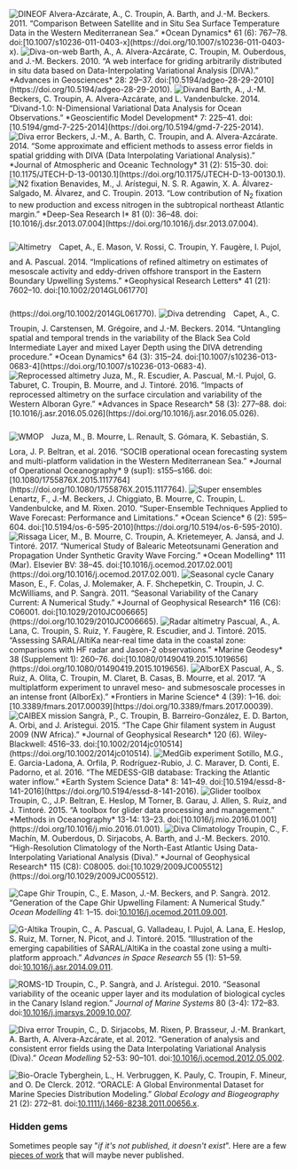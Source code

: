 <img class="imagelogo" src="figures/logo_dineof.png" alt="DINEOF">
Alvera-Azcárate, A., C. Troupin, A. Barth, and J.-M. Beckers. 2011.
“Comparison Between Satellite and in Situ Sea Surface Temperature Data
in the Western Mediterranean Sea.” *Ocean Dynamics* 61 (6): 767–78.
doi:[10.1007/s10236-011-0403-x](https://doi.org/10.1007/s10236-011-0403-x).

<img class="imagelogo" src="figures/logo_divaweb.png" alt="Diva-on-web">
Barth, A., A. Alvera-Azcárate, C. Troupin, M. Ouberdous, and J.-M.
Beckers. 2010. “A web interface for griding arbitrarily distributed in
situ data based on Data-Interpolating Variational Analysis (DIVA).”
*Advances in Geosciences* 28: 29–37.
doi:[10.5194/adgeo-28-29-2010](https://doi.org/10.5194/adgeo-28-29-2010).

<img class="imagelogo" src="figures/logo_divand.png" alt="Divand">
Barth, A., J.-M. Beckers, C. Troupin, A. Alvera-Azcárate, and L.
Vandenbulcke. 2014. “Divand-1.0: N-Dimensional Variational Data Analysis
for Ocean Observations.” *Geoscientific Model Development* 7: 225–41.
doi:[10.5194/gmd-7-225-2014](https://doi.org/10.5194/gmd-7-225-2014).

<img class="imagelogo" src="figures/logo_divaerr2.png" alt="Diva error">
Beckers, J.-M., A. Barth, C. Troupin, and A. Alvera-Azcárate. 2014.
“Some approximate and efficient methods to assess error fields in
spatial gridding with DIVA (Data Interpolating Variational Analysis).”
*Journal of Atmospheric and Oceanic Technology* 31 (2): 515–30.
doi:[10.1175/JTECH-D-13-00130.1](https://doi.org/10.1175/JTECH-D-13-00130.1).

<img class="imagelogo" src="figures/logo_mb.png" alt="N2 fixation">
Benavides, M., J. Arístegui, N. S. R. Agawin, X. A. Álvarez-Salgado,
M. Álvarez, and C. Troupin. 2013. “Low contribution of N<sub>2</sub> fixation to
new production and excess nitrogen in the subtropical northeast Atlantic
margin.” *Deep-Sea Research I* 81 (0): 36–48.
doi:[10.1016/j.dsr.2013.07.004](https://doi.org/10.1016/j.dsr.2013.07.004).

<img class="imagelogo" src="figures/logo_altim.png" style="margin:25px 10px 10px 0px;" alt="Altimetry">
Capet, A., E. Mason, V. Rossi, C. Troupin, Y. Faugère, I. Pujol, and A.
Pascual. 2014. “Implications of refined altimetry on estimates of
mesoscale activity and eddy-driven offshore transport in the Eastern
Boundary Upwelling Systems.” *Geophysical Research Letters* 41 (21):
7602–10.
doi:[10.1002/2014GL061770](https://doi.org/10.1002/2014GL061770).

<img class="imagelogo" src="figures/logo_detrend.png" style="margin:25px 10px 10px 0px;" alt="Diva detrending">
Capet, A., C. Troupin, J. Carstensen, M. Grégoire, and J.-M. Beckers. 2014. “Untangling spatial and temporal trends in the variability of the
Black Sea Cold Intermediate Layer and mixed Layer Depth using the DIVA
detrending procedure.” *Ocean Dynamics* 64 (3): 315–24.
doi:[10.1007/s10236-013-0683-4](https://doi.org/10.1007/s10236-013-0683-4).

<img class="imagelogo" src="figures/logo_altimodel.png" alt="Reprocessed altimetry">
Juza, M., R. Escudier, A. Pascual, M.-I. Pujol,
G. Taburet, C. Troupin, B. Mourre, and J.
Tintoré. 2016. “Impacts of reprocessed altimetry on the surface
circulation and variability of the Western Alboran Gyre.” *Advances in
Space Research* 58 (3): 277–88.
doi:[10.1016/j.asr.2016.05.026](https://doi.org/10.1016/j.asr.2016.05.026).

<img class="imagelogo" src="figures/logo_wmop.png" style="margin:25px 10px 10px 0px;" alt="WMOP">
Juza, M., B. Mourre, L. Renault, S. Gómara, K. Sebastián, S. Lora, J. P.
Beltran, et al. 2016. “SOCIB operational ocean forecasting system and
multi-platform validation in the Western Mediterranean Sea.” *Journal of
Operational Oceanography* 9 (sup1): s155–s166.
doi:[10.1080/1755876X.2015.1117764](https://doi.org/10.1080/1755876X.2015.1117764).

<img class="imagelogo" src="figures/logo_superens.png" alt="Super ensembles">
Lenartz, F., J.-M. Beckers, J. Chiggiato, B. Mourre, C. Troupin, L.
Vandenbulcke, and M. Rixen. 2010. “Super-Ensemble Techniques Applied to
Wave Forecast: Performance and Limitations.” *Ocean Science* 6 (2):
595–604.
doi:[10.5194/os-6-595-2010](https://doi.org/10.5194/os-6-595-2010).

<img class="imagelogo" src="figures/logo_rissaga.png" alt="Rissaga">
Licer, M., B. Mourre, C. Troupin, A. Krietemeyer,
A. Jansá, and J. Tintoré. 2017. “Numerical Study of Balearic
Meteotsunami Generation and Propagation Under Synthetic Gravity Wave
Forcing.” *Ocean Modelling* 111 (Mar). Elsevier BV: 38–45.
doi:[10.1016/j.ocemod.2017.02.001](https://doi.org/10.1016/j.ocemod.2017.02.001).

<img class="imagelogo" src="figures/logo_canary.png" alt="Seasonal cycle Canary">
Mason, E., F. Colas, J. Molemaker, A. F. Shchepetkin, C. Troupin, J. C.
McWilliams, and P. Sangrà. 2011. “Seasonal Variability of the Canary
Current: A Numerical Study.” *Journal of Geophysical Research* 116 (C6):
C06001.
doi:[10.1029/2010JC006665](https://doi.org/10.1029/2010JC006665).

<img class="imagelogo" src="figures/logo_radaralti.png" alt="Radar altimetry">
Pascual, A., A. Lana, C. Troupin, S. Ruiz, Y. Faugère, R. Escudier, and
J. Tintoré. 2015. “Assessing SARAL/AltiKa near-real time data in the
coastal zone: comparisons with HF radar and Jason-2 observations.”
*Marine Geodesy* 38 (Supplement 1): 260–76.
doi:[10.1080/01490419.2015.1019656](https://doi.org/10.1080/01490419.2015.1019656).

<img class="imagelogo" src="figures/logo_alborex.png" alt="AlborEX">
Pascual, A., S. Ruiz, A. Olita, C. Troupin, M.
Claret, B. Casas, B. Mourre, et al. 2017. “A multiplatform
experiment to unravel meso- and submesoscale processes in an intense
front (AlborEx).” *Frontiers in Marine Science* 4 (39): 1–16.
doi:[10.3389/fmars.2017.00039](https://doi.org/10.3389/fmars.2017.00039).

<img class="imagelogo" src="figures/logo_caibex.png" alt="CAIBEX mission">
Sangrà, P., C. Troupin, B. Barreiro-González, E. D.
Barton, A. Orbi, and J. Arístegui. 2015. “The Cape Ghir
filament system in August 2009 (NW Africa).” *Journal of Geophysical
Research* 120 (6). Wiley-Blackwell: 4516–33.
doi:[10.1002/2014jc010514](https://doi.org/10.1002/2014jc010514).

<img class="imagelogo" src="figures/logo_medgib.png" alt="MedGib experiment">
Sotillo, M.G., E. Garcia-Ladona, A. Orfila, P. Rodríguez-Rubio, J. C.
Maraver, D. Conti, E. Padorno, et al. 2016. “The MEDESS-GIB database:
Tracking the Atlantic water inflow.” *Earth System Science Data* 8:
141–49.
doi:[10.5194/essd-8-141-2016](https://doi.org/10.5194/essd-8-141-2016).

<img class="imagelogo" src="figures/logo_toolbox.png" alt="Glider toolbox">
Troupin, C., J.P. Beltran, E. Heslop, M Torner, B. Garau, J. Allen, S.
Ruiz, and J. Tintoré. 2015. “A toolbox for glider data processing and
management.” *Methods in Oceanography* 13-14: 13–23.
doi:[10.1016/j.mio.2016.01.001](https://doi.org/10.1016/j.mio.2016.01.001).


<img class="imagelogo" src="figures/logo_divaclim.png" alt="Diva Climatology"> 
Troupin, C., F. Machín, M. Ouberdous, D. Sirjacobs, A. Barth, and J.-M.
Beckers. 2010. “High-Resolution Climatology of the North-East Atlantic
Using Data-Interpolating Variational Analysis (Diva).” *Journal of
Geophysical Research* 115 (C8): C08005.
doi:[10.1029/2009JC005512](https://doi.org/10.1029/2009JC005512).


<img class="imagelogo" src="figures/logo_capeghir.png" alt="Cape Ghir"> Troupin, C., E. Mason, J.-M. Beckers, and P. Sangrà. 2012. “Generation
of the Cape Ghir Upwelling Filament: A Numerical Study.” *Ocean Modelling* 41: 1–15. doi:[10.1016/j.ocemod.2011.09.001](https://doi.org/10.1016/j.ocemod.2011.09.001).


<img class="imagelogo" src="figures/logo_galtica.png" alt="G-Altika"> Troupin, C., A. Pascual, G. Valladeau, I. Pujol, A. Lana, E. Heslop, S.
Ruiz, M. Torner, N. Picot, and J. Tintoré. 2015. “Illustration of the emerging capabilities of SARAL/AltiKa in the coastal zone using a multi-platform approach.” 
*Advances in Space Research* 55 (1): 51–59. doi:[10.1016/j.asr.2014.09.011](https://doi.org/10.1016/j.asr.2014.09.011).     


<img class="imagelogo" src="figures/logo_roms1d.png" alt="ROMS-1D"> Troupin, C., P. Sangrà, and J. Arístegui. 2010. “Seasonal variability of
the oceanic upper layer and its modulation of biological cycles in the
Canary Island region.” *Journal of Marine Systems* 80 (3-4): 172–83.
doi:[10.1016/j.jmarsys.2009.10.007](https://doi.org/10.1016/j.jmarsys.2009.10.007).


<img class="imagelogo" src="figures/logo_divaerr.png" alt="Diva error"> Troupin, C., D. Sirjacobs, M. Rixen, P. Brasseur, J.-M. Brankart, A.
Barth, A. Alvera-Azcárate, et al. 2012. “Generation of analysis and
consistent error fields using the Data Interpolating Variational
Analysis (Diva).” *Ocean Modelling* 52-53: 90–101.
doi:[10.1016/j.ocemod.2012.05.002](https://doi.org/10.1016/j.ocemod.2012.05.002).


<img class="imagelogo" src="figures/logo_biooracle.png" alt="Bio-Oracle"> Tyberghein, L., H. Verbruggen, K. Pauly, C. Troupin, F. Mineur, and O.
De Clerck. 2012. “ORACLE: A Global Environmental Dataset for Marine
Species Distribution Modeling.” *Global Ecology and Biogeography* 21
(2): 272–81.
doi:[10.1111/j.1466-8238.2011.00656.x](https://doi.org/10.1111/j.1466-8238.2011.00656.x).

### Hidden gems

Sometimes people say "*if it's not published, it doesn't exist*". Here are a few [pieces of work](./unpublished.md) that will maybe never published.
